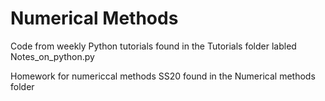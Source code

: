 # Numerical Methods

Code from weekly Python tutorials found in the Tutorials folder labled Notes_on_python.py 

Homework for numericcal methods SS20 found in the Numerical methods folder 
